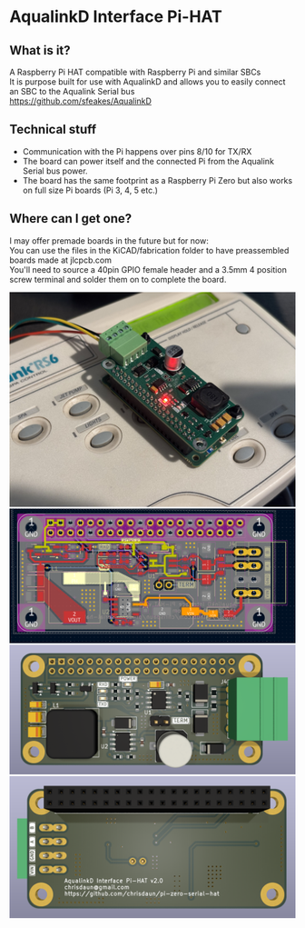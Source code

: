 # AqualinkD Interface Pi-HAT

## What is it?

A Raspberry Pi HAT compatible with Raspberry Pi and similar SBCs
<br>
It is purpose built for use with AqualinkD and allows you to easily connect an SBC to the Aqualink Serial bus
<br>
https://github.com/sfeakes/AqualinkD

## Technical stuff

- Communication with the Pi happens over pins 8/10 for TX/RX
- The board can power itself and the connected Pi from the Aqualink Serial bus power.
- The board has the same footprint as a Raspberry Pi Zero but also works on full size Pi boards (Pi 3, 4, 5 etc.)

## Where can I get one?

I may offer premade boards in the future but for now:
<br>
You can use the files in the KiCAD/fabrication folder to have preassembled boards made at jlcpcb.com
<br>
You'll need to source a 40pin GPIO female header and a 3.5mm 4 position screw terminal and solder them on to complete the board.

![alt text](interface_v2.0.jpeg)
![alt text](traces.png)
![alt text](render_top.png)
![alt text](render_bottom.png)
